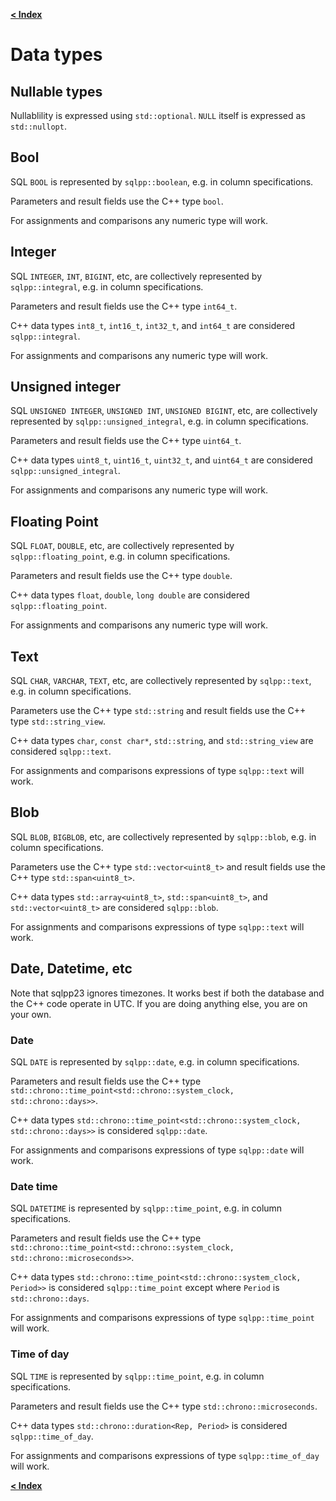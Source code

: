 [**< Index**](/docs/README.md)

# Data types

## Nullable types

Nullablility is expressed using `std::optional`. `NULL` itself is expressed as `std::nullopt`.

## Bool

SQL `BOOL` is represented by `sqlpp::boolean`, e.g. in column specifications.

Parameters and result fields use the C++ type `bool`.

For assignments and comparisons any numeric type will work.

## Integer

SQL `INTEGER`, `INT`, `BIGINT`, etc, are collectively represented by `sqlpp::integral`, e.g. in column specifications.

Parameters and result fields use the C++ type `int64_t`.

C++ data types `int8_t`, `int16_t`, `int32_t`, and `int64_t` are considered `sqlpp::integral`.

For assignments and comparisons any numeric type will work.

## Unsigned integer

SQL `UNSIGNED INTEGER`, `UNSIGNED INT`, `UNSIGNED BIGINT`, etc, are collectively represented by `sqlpp::unsigned_integral`, e.g. in column specifications.

Parameters and result fields use the C++ type `uint64_t`.

C++ data types `uint8_t`, `uint16_t`, `uint32_t`, and `uint64_t` are considered `sqlpp::unsigned_integral`.

For assignments and comparisons any numeric type will work.

## Floating Point

SQL `FLOAT`, `DOUBLE`, etc, are collectively represented by `sqlpp::floating_point`, e.g. in column specifications.

Parameters and result fields use the C++ type `double`.

C++ data types `float`, `double`, `long double` are considered `sqlpp::floating_point`.

For assignments and comparisons any numeric type will work.

## Text

SQL `CHAR`, `VARCHAR`, `TEXT`, etc, are collectively represented by `sqlpp::text`, e.g. in column specifications.

Parameters use the C++ type `std::string` and result fields use the C++ type `std::string_view`.

C++ data types `char`, `const char*`, `std::string`, and `std::string_view` are considered `sqlpp::text`.

For assignments and comparisons expressions of type `sqlpp::text` will work.

## Blob

SQL `BLOB`, `BIGBLOB`, etc, are collectively represented by `sqlpp::blob`, e.g. in column specifications.

Parameters use the C++ type `std::vector<uint8_t>` and result fields use the C++ type `std::span<uint8_t>`.

C++ data types `std::array<uint8_t>`, `std::span<uint8_t>`, and `std::vector<uint8_t>` are considered `sqlpp::blob`.

For assignments and comparisons expressions of type `sqlpp::text` will work.

## Date, Datetime, etc

Note that sqlpp23 ignores timezones. It works best if both the database and the C++ code operate in UTC. If you are doing anything else, you are on your own.

### Date

SQL `DATE` is represented by `sqlpp::date`, e.g. in column specifications.

Parameters and result fields use the C++ type `std::chrono::time_point<std::chrono::system_clock, std::chrono::days>>`.

C++ data types `std::chrono::time_point<std::chrono::system_clock, std::chrono::days>>` is considered `sqlpp::date`.

For assignments and comparisons expressions of type `sqlpp::date` will work.

### Date time

SQL `DATETIME` is represented by `sqlpp::time_point`, e.g. in column specifications.

Parameters and result fields use the C++ type `std::chrono::time_point<std::chrono::system_clock, std::chrono::microseconds>>`.

C++ data types `std::chrono::time_point<std::chrono::system_clock, Period>>` is considered `sqlpp::time_point` except where `Period` is `std::chrono::days`.

For assignments and comparisons expressions of type `sqlpp::time_point` will work.

### Time of day

SQL `TIME` is represented by `sqlpp::time_point`, e.g. in column specifications.

Parameters and result fields use the C++ type `std::chrono::microseconds`.

C++ data types `std::chrono::duration<Rep, Period>` is considered `sqlpp::time_of_day`.

For assignments and comparisons expressions of type `sqlpp::time_of_day` will work.

[**< Index**](/docs/README.md)
